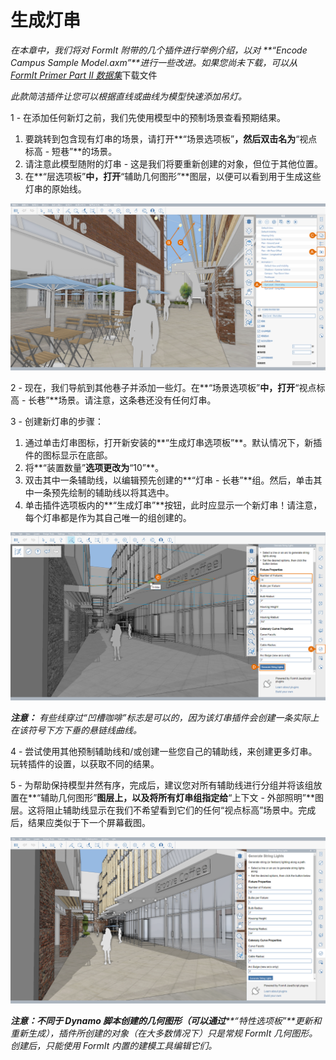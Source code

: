 # 生成灯串

_在本章中，我们将对 FormIt 附带的几个插件进行举例介绍，以对_ _**“Encode Campus Sample Model.axm”**进行一些改进。如果您尚未下载，可以从_ [_FormIt Primer Part II 数据集_](https://formit-help.s3.amazonaws.com/FormIt+Primer+Part+2+Datasets.zip)下载文件

_此款简洁插件让您可以根据直线或曲线为模型快速添加吊灯。_

1 - 在添加任何新灯之前，我们先使用模型中的预制场景查看预期结果。

1. 要跳转到包含现有灯串的场景，请打开**“场景选项板”**，然后双击名为**“视点标高 - 短巷”**的场景。
2. 请注意此模型随附的灯串 - 这是我们将要重新创建的对象，但位于其他位置。
3. 在**“层选项板”**中，打开**“辅助几何图形”**图层，以便可以看到用于生成这些灯串的原始线。

![](<../../.gitbook/assets/3 (10).png>)

2 - 现在，我们导航到其他巷子并添加一些灯。在**“场景选项板”**中，打开**“视点标高 - 长巷”**场景。请注意，这条巷还没有任何灯串。

3 - 创建新灯串的步骤：

1. 通过单击灯串图标，打开新安装的**“生成灯串选项板”**。默认情况下，新插件的图标显示在底部。
2. 将**“装置数量”**选项更改为**“10”**。
3. 双击其中一条辅助线，以编辑预先创建的**“灯串 - 长巷”**组。然后，单击其中一条预先绘制的辅助线以将其选中。
4. 单击插件选项板内的**“生成灯串”**按钮，此时应显示一个新灯串！请注意，每个灯串都是作为其自己唯一的组创建的。

![](<../../.gitbook/assets/4 (6) (1).png>)

_**注意：**_ _有些线穿过“凹槽咖啡”标志是可以的，因为该灯串插件会创建一条实际上在该符号下方下垂的悬链线曲线。_

4 - 尝试使用其他预制辅助线和/或创建一些您自己的辅助线，来创建更多灯串。玩转插件的设置，以获取不同的结果。

5 - 为帮助保持模型井然有序，完成后，建议您对所有辅助线进行分组并将该组放置在**“辅助几何图形”**图层上，以及将所有灯串组指定给**“上下文 - 外部照明”**图层。这将阻止辅助线显示在我们不希望看到它们的任何“视点标高”场景中。完成后，结果应类似于下一个屏幕截图。

![](<../../.gitbook/assets/5 (3) (1).png>)

_**注意：**__不同于 Dynamo 脚本创建的几何图形（可以通过__**“特性选项板”**更新和重新生成），插件所创建的对象（在大多数情况下）只是常规 FormIt 几何图形。创建后，只能使用 FormIt 内置的建模工具编辑它们。_
